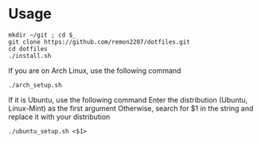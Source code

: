 # Usage
```
mkdir ~/git ; cd $_
git clone https://github.com/remon2207/dotfiles.git
cd dotfiles
./install.sh
```
If you are on Arch Linux, use the following command
```
./arch_setup.sh
```
If it is Ubuntu, use the following command
Enter the distribution (Ubuntu, Linux-Mint) as the first argument
Otherwise, search for $1 in the string and replace it with your distribution
```
./ubuntu_setup.sh <$1>
```
